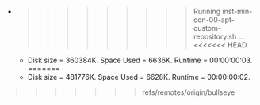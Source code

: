 * >>>>>>>>> Running inst-min-con-00-apt-custom-repository.sh ...
<<<<<<< HEAD
  * Disk size = 360384K. Space Used = 6636K. Runtime = 00:00:00:03.
=======
  * Disk size = 481776K. Space Used = 6628K. Runtime = 00:00:00:02.
>>>>>>> refs/remotes/origin/bullseye
